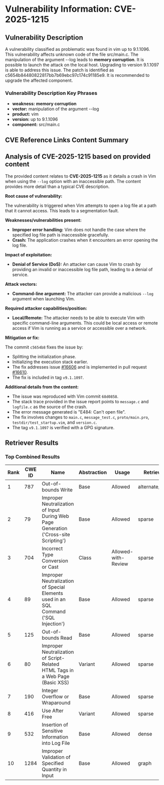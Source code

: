 # Vulnerability Information: CVE-2025-1215

## Vulnerability Description
A vulnerability classified as problematic was found in vim up to 9.1.1096. This vulnerability affects unknown code of the file src/main.c. The manipulation of the argument --log leads to **memory corruption**. It is possible to launch the attack on the local host. Upgrading to version 9.1.1097 is able to address this issue. The patch is identified as c5654b84480822817bb7b69ebc97c174c91185e9. It is recommended to upgrade the affected component.

### Vulnerability Description Key Phrases
- **weakness:** **memory corruption**
- **vector:** manipulation of the argument --log
- **product:** vim
- **version:** up to 9.1.1096
- **component:** src/main.c

## CVE Reference Links Content Summary
## Analysis of CVE-2025-1215 based on provided content

The provided content relates to **CVE-2025-1215** as it details a crash in Vim when using the `--log` option with an inaccessible path. The content provides more detail than a typical CVE description.

**Root cause of vulnerability:**

The vulnerability is triggered when Vim attempts to open a log file at a path that it cannot access. This leads to a segmentation fault.

**Weaknesses/vulnerabilities present:**

*   **Improper error handling:** Vim does not handle the case where the specified log file path is inaccessible gracefully.
*   **Crash:** The application crashes when it encounters an error opening the log file.

**Impact of exploitation:**

*   **Denial of Service (DoS):** An attacker can cause Vim to crash by providing an invalid or inaccessible log file path, leading to a denial of service.

**Attack vectors:**

*   **Command-line argument:** The attacker can provide a malicious `--log` argument when launching Vim.

**Required attacker capabilities/position:**

*   **Local/Remote:** The attacker needs to be able to execute Vim with specific command-line arguments. This could be local access or remote access if Vim is running as a service or accessible over a network.

**Mitigation or fix:**

The commit `c5654b8` fixes the issue by:

*   Splitting the initialization phase.
*   Initializing the execution stack earlier.
*   The fix addresses issue [#16606](https://github.com/vim/vim/issues/16606) and is implemented in pull request [#16610](https://github.com/vim/vim/pull/16610).
*   The fix is included in tag `v9.1.1097`.

**Additional details from the content:**

*   The issue was reproduced with Vim commit `68d0858`.
*   The stack trace provided in the issue report points to `message.c` and `logfile.c` as the source of the crash.
*   The error message generated is "E484: Can't open file".
*   The fix involves changes to `main.c`, `message_test.c`, `proto/main.pro`, `testdir/test_startup.vim`, and `version.c`.
*   The tag `v9.1.1097` is verified with a GPG signature.

## Retriever Results

### Top Combined Results

| Rank | CWE ID | Name | Abstraction | Usage  | Retrievers | Individual Scores |
|------|--------|------|-------------|-------|------------|-------------------|
| 1 | 787 | Out-of-bounds Write | Base | Allowed | alternate_terms | 1.000 |
| 2 | 79 | Improper Neutralization of Input During Web Page Generation ('Cross-site Scripting') | Base | Allowed | sparse | 0.481 |
| 3 | 704 | Incorrect Type Conversion or Cast | Class | Allowed-with-Review | sparse | 0.455 |
| 4 | 89 | Improper Neutralization of Special Elements used in an SQL Command ('SQL Injection') | Base | Allowed | sparse | 0.432 |
| 5 | 125 | Out-of-bounds Read | Base | Allowed | sparse | 0.426 |
| 6 | 80 | Improper Neutralization of Script-Related HTML Tags in a Web Page (Basic XSS) | Variant | Allowed | sparse | 0.425 |
| 7 | 190 | Integer Overflow or Wraparound | Base | Allowed | sparse | 0.412 |
| 8 | 416 | Use After Free | Variant | Allowed | sparse | 0.406 |
| 9 | 532 | Insertion of Sensitive Information into Log File | Base | Allowed | dense | 0.553 |
| 10 | 1284 | Improper Validation of Specified Quantity in Input | Base | Allowed | graph | 0.003 |

